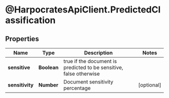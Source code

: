 # @HarpocratesApiClient.PredictedClassification

## Properties

Name | Type | Description | Notes
------------ | ------------- | ------------- | -------------
**sensitive** | **Boolean** | true if the document is predicted to be sensitive, false otherwise | 
**sensitivity** | **Number** | Document sensitivity percentage | [optional] 


